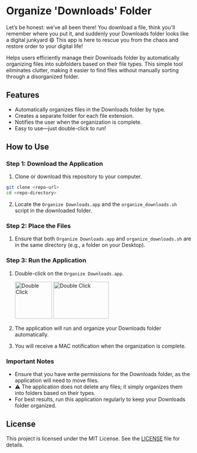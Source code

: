 # Organize 'Downloads' Folder

Let’s be honest: we’ve all been there! You download a file, think you'll remember where you put it, and suddenly your Downloads folder looks like a digital junkyard 😄
This app is here to rescue you from the chaos and restore order to your digital life! 

Helps users efficiently manage their Downloads folder by automatically organizing files into subfolders based on their file types. This simple tool eliminates clutter, making it easier to find files without manually sorting through a disorganized folder.


## Features
- Automatically organizes files in the Downloads folder by type.
- Creates a separate folder for each file extension.
- Notifies the user when the organization is complete.
- Easy to use—just double-click to run! 


## How to Use

### Step 1: Download the Application
1. Clone or download this repository to your computer.
```bash
git clone <repo-url>
cd <repo-directory>
```
2. Locate the `Organize Downloads.app` and the `organize_downloads.sh` script in the downloaded folder.

### Step 2: Place the Files
1. Ensure that both `Organize Downloads.app` and `organize_downloads.sh` are in the same directory (e.g., a folder on your Desktop).

### Step 3: Run the Application
1. Double-click on the `Organize Downloads.app`.

    <img src="https://static.vecteezy.com/system/resources/previews/026/703/517/original/illustration-of-double-click-on-the-mouse-icon-in-dark-color-and-white-background-vector.jpg" alt="Double Click" height="100" width="100" />

    <img src="https://www.intego.com/mac-security-blog/wp-content/uploads/2017/09/Mac-Automator-Resize-Images.png" alt="Double Click" height="100" width="150" />



    
    
3. The application will run and organize your Downloads folder automatically.
4. You will receive a MAC notification when the organization is complete.

### Important Notes
- Ensure that you have write permissions for the Downloads folder, as the application will need to move files.
- ⚠️ The application does not delete any files; it simply organizes them into folders based on their types.
- For best results, run this application regularly to keep your Downloads folder organized.



## License
This project is licensed under the MIT License. See the [LICENSE](LICENSE) file for details.
